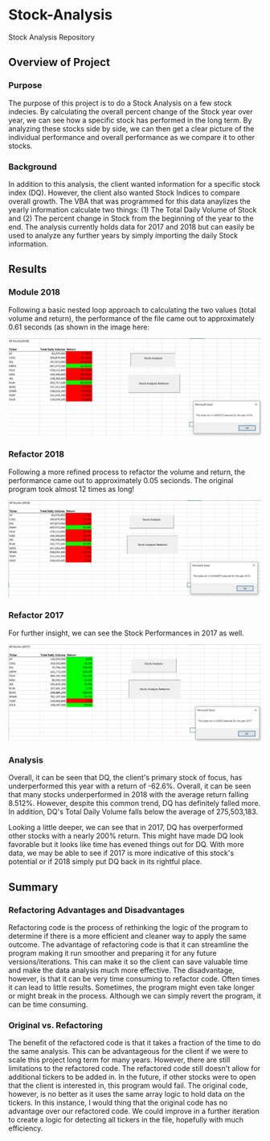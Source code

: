 # Stock-Analysis
Stock Analysis Repository

## Overview of Project

### Purpose

The purpose of this project is to do a Stock Analysis on a few stock indecies. By calculating the overall percent change of the Stock year over year, we can see how a specific stock has performed in the long term. By analyzing these stocks side by side, we can then get a clear picture of the individual performance and overall performance as we compare it to other stocks. 

### Background

In addition to this analysis, the client wanted information for a specific stock index (DQ). However, the client also wanted Stock Indices to compare overall growth. The VBA that was programmed for this data anaylizes the yearly information calculate two things: (1) The Total Daily Volume of Stock and (2) The percent change in Stock from the beginning of the year to the end. The analysis currently holds data for 2017 and 2018 but can easily be used to analyze any further years by simply importing the daily Stock information.

## Results

### Module 2018
Following a basic nested loop approach to calculating the two values (total volume and return), the performance of the file came out to approximately 0.61 seconds (as shown in the image here:

![VBA_Module_2018](Resources/VBA_Module_2018.PNG)


### Refactor 2018
Following a more refined process to refactor the volume and return, the performance came out to approximately 0.05 secionds. The original program took almost 12 times as long!

![VBA_Challenge_2018](Resources/VBA_Challenge_2018.PNG)

### Refactor 2017
For further insight, we can see the Stock Performances in 2017 as well.

![VBA_Challenge_2017](Resources/VBA_Challenge_2017.PNG)

### Analysis
Overall, it can be seen that DQ, the client's primary stock of focus, has underperformed this year with a return of -62.6%. Overall, it can be seen that many stocks underperformed in 2018 with the average return falling 8.512%. However, despite this common trend, DQ has definitely falled more. In addition, DQ's Total Daily Volume falls below the average of 275,503,183.

Looking a little deeper, we can see that in 2017, DQ has overperformed other stocks with a nearly 200% return. This might have made DQ look favorable but it looks like time has evened things out for DQ. With more data, we may be able to see if 2017 is more indicative of this stock's potential or if 2018 simply put DQ back in its rightful place.

## Summary

### Refactoring Advantages and Disadvantages

Refactoring code is the process of rethinking the logic of the program to determine if there is a more efficient and cleaner way to apply the same outcome. The advantage of refactoring code is that it can streamline the program making it run smoother and preparing it for any future versions/iterations. This can make it so the client can save valuable time and make the data analysis much more effective. The disadvantage, however, is that it can be very time consuming to refactor code. Often times it can lead to little results. Sometimes, the program might even take longer or might break in the process. Although we can simply revert the program, it can be time consuming.

### Original vs. Refactoring

The benefit of the refactored code is that it takes a fraction of the time to do the same analysis. This can be advantageous for the client if we were to scale this project long term for many years. However, there are still limitations to the refactored code. The refactored code still doesn't allow for additional tickers to be added in. In the future, if other stocks were to open that the client is interested in, this program would fail. The original code, however, is no better as it uses the same array logic to hold data on the tickers. In this instance, I would thing that the original code has no advantage over our refactored code. We could improve in a further iteration to create a logic for detecting all tickers in the file, hopefully with much efficiency. 
